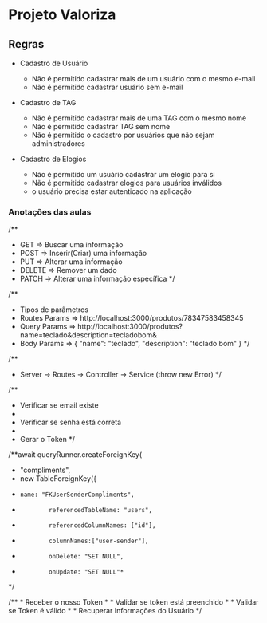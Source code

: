 # Projeto Valoriza

## Regras

- Cadastro de Usuário
    - Não é permitido cadastrar mais de um usuário com o mesmo e-mail
    - Não é permitido cadastrar usuário sem e-mail

- Cadastro de TAG
    - Não é permitido cadastrar mais de uma TAG com o mesmo nome
    - Não é permitido cadastrar TAG sem nome
    - Não é permitido o cadastro por usuários que não sejam administradores

- Cadastro de Elogios
    - Não é permitido um usuário cadastrar um elogio para si
    - Não é permitido cadastrar elogios para usuários inválidos
    - o usuário precisa estar autenticado na aplicação



### Anotações das aulas
/**
* GET => Buscar uma informação
* POST => Inserir(Criar) uma informação
* PUT => Alterar uma informação
* DELETE => Remover um dado
* PATCH => Alterar uma informação específica
*/

/**
* Tipos de parâmetros
* Routes Params => http://localhost:3000/produtos/78347583458345
* Query Params => http://localhost:3000/produtos?name=teclado&description=tecladobom&
* Body Params => { "name": "teclado", "description": "teclado bom" }
*/

/**
 * Server -> Routes -> Controller -> Service (throw new Error)
 */

/**
* Verificar se email existe
*
* Verificar se senha está correta
*
* Gerar o Token
*/

/**await queryRunner.createForeignKey(
* "compliments",
* new TableForeignKey({
*     name: "FKUserSenderCompliments",
*             referencedTableName: "users",
*             referencedColumnNames: ["id"],
*             columnNames:["user-sender"],
*             onDelete: "SET NULL",
*             onUpdate: "SET NULL"*
*/

/**
     * Receber o nosso Token
     * 
     * Validar se token está preenchido
     * 
     * Validar se Token é válido
     * 
     * Recuperar Informações do Usuário
     */